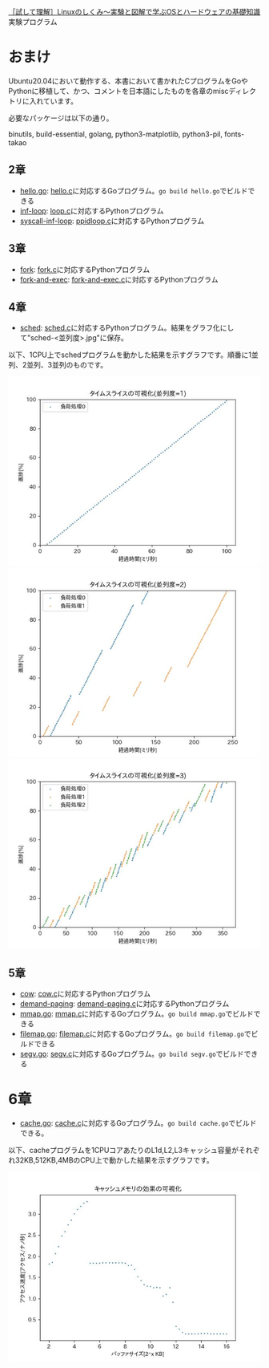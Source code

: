 [［試して理解］Linuxのしくみ～実験と図解で学ぶOSとハードウェアの基礎知識](http://gihyo.jp/book/2018/978-4-7741-9607-7)実験プログラム

# おまけ

Ubuntu20.04において動作する、本書において書かれたCプログラムをGoやPythonに移植して、かつ、コメントを日本語にしたものを各章のmiscディレクトリに入れています。

必要なパッケージは以下の通り。

binutils, build-essential, golang, python3-matplotlib, python3-pil, fonts-takao

## 2章

- [hello.go](02-syscall-and-non-kernel-os/misc/hello.go): [hello.c](02-syscall-and-non-kernel-os/hello.c)に対応するGoプログラム。`go build hello.go`でビルドできる
- [inf-loop](02-syscall-and-non-kernel-os/misc/inf-loop): [loop.c](02-syscall-and-non-kernel-os/loop.c)に対応するPythonプログラム
- [syscall-inf-loop](02-syscall-and-non-kernel-os/misc/syscall-inf-loop): [ppidloop.c](02-syscall-and-non-kernel-os/ppidloop.c)に対応するPythonプログラム

## 3章

- [fork](03-process-management/misc/fork): [fork.c](03-process-management/fork.c)に対応するPythonプログラム
- [fork-and-exec](03-process-management/misc/fork-and-exec): [fork-and-exec.c](03-process-management/fork-and-exec.c)に対応するPythonプログラム

## 4章

- [sched](04-process-scheduler/misc/sched): [sched.c](04-process-scheduler/sched.c)に対応するPythonプログラム。結果をグラフ化にして"sched-<並列度>.jpg"に保存。

以下、1CPU上でschedプログラムを動かした結果を示すグラフです。順番に1並列、2並列、3並列のものです。

![sched-1.jpg](04-process-scheduler/misc/sched-1.jpg)
![sched-2.jpg](04-process-scheduler/misc/sched-2.jpg)
![sched-3.jpg](04-process-scheduler/misc/sched-3.jpg)

## 5章

- [cow](05-memory-management/misc/cow): [cow.c](05-memory-management/cow.c)に対応するPythonプログラム
- [demand-paging](05-memory-management/misc/demand-paging): [demand-paging.c](05-memory-management/demand-paging.c)に対応するPythonプログラム
- [mmap.go](05-memory-management/misc/mmap.go): [mmap.c](05-memory-management/mmap.c)に対応するGoプログラム。`go build mmap.go`でビルドできる
- [filemap.go](05-memory-management/misc/filemap.go): [filemap.c](05-memory-management/filemap.c)に対応するGoプログラム。`go build filemap.go`でビルドできる
- [segv.go](05-memory-management/misc/segv.go): [segv.c](05-memory-management/segv.c)に対応するGoプログラム。`go build segv.go`でビルドできる

# 6章

- [cache.go](06-storage-hierarchy/misc/cache.go): [cache.c](06-storage-hierarchy/cache.c)に対応するGoプログラム。`go build cache.go`でビルドできる。

以下、cacheプログラムを1CPUコアあたりのL1d,L2,L3キャッシュ容量がそれぞれ32KB,512KB,4MBのCPU上で動かした結果を示すグラフです。

![cache.jpg](06-storage-hierarchy/misc/cache.jpg)
